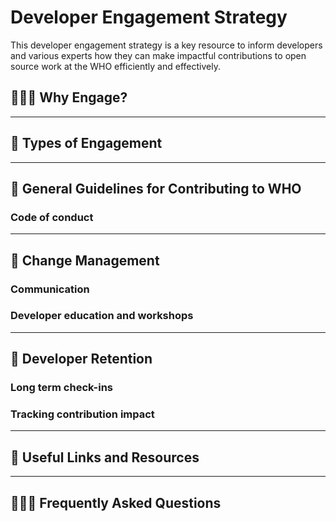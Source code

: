 # Developer Engagement Strategy 

This developer engagement strategy is a key resource to inform developers and various experts how they can make impactful contributions to open source work at the WHO efficiently and effectively.

## 🤷🏽‍♀️ Why Engage? 


---
## 🧩 Types of Engagement 

---
## 🚦 General Guidelines for Contributing to WHO 

### Code of conduct 

---
## 📢 Change Management 

### Communication 

### Developer education and workshops 


---
## 💾 Developer Retention 

### Long term check-ins 

### Tracking contribution impact 

---
## 🔗 Useful Links and Resources 


---
## 🙋🏽‍♂️ Frequently Asked Questions 

